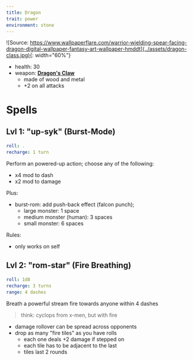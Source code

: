 ```yaml
---
title: Dragon
trait: power
environment: stone
---
```


![Source: https://www.wallpaperflare.com/warrior-wielding-spear-facing-dragon-digital-wallpaper-fantasy-art-wallpaper-hmddt](../assets/dragon-class.jpg){: width="60%"}

- health: 30
- weapon: [**Dragon's Claw**](../Weapons)
    - made of wood and metal
    - +2 on all attacks


# Spells

## Lvl 1: "up-syk" (Burst-Mode)
```yaml
roll: .
recharge: 1 turn
```

Perform an powered-up action; choose any of the following:

- x4 mod to dash
- x2 mod to damage

Plus:
- burst-rom: add push-back effect (falcon punch);
    - large monster: 1 space
    - medium monster (human): 3 spaces
    - small monster: 6 spaces

Rules:
- only works on self

<!-- 
Secret Uses:
- can burst-rom a friendly to launch them 3 spaces (they take damage)
 -->

## Lvl 2: "rom-star" (Fire Breathing)
```yaml
roll: 1d8
recharge: 3 turns
range: 4 dashes
```

Breath a powerful stream fire towards anyone within 4 dashes

> think: cyclops from x-men, but with fire

- damage rollover can be spread across opponents
- drop as many "fire tiles" as you have rolls
    - each one deals +2 damage if stepped on
    - each tile has to be adjacent to the last
    - tiles last 2 rounds

<!--
## Lvl 3 (special): "Up-Syk-Inf" (guts mode")
```yaml
roll: 1d20
charge: 1 turn
recharge: 1 day
```

Recharge all spells

Then: Perform an additional number of actions equal to the roll.

Rules:

- can only use if health is less than 5
- can be used in response to getting attacked if resulting is health is 5 or fewer (i.e., a conditional reaction spell)
-->

<!-- 
Secret Combo: have andrew use health syphon to put sean below 5, and then return the health back
 -->

<!-- Nat 20: +2 actions (so, 12 total) -->
